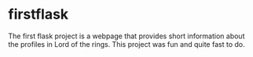 # firstflask 
The first flask project is a webpage that provides short information about the profiles in Lord of the rings. This project was fun and quite fast to do. 